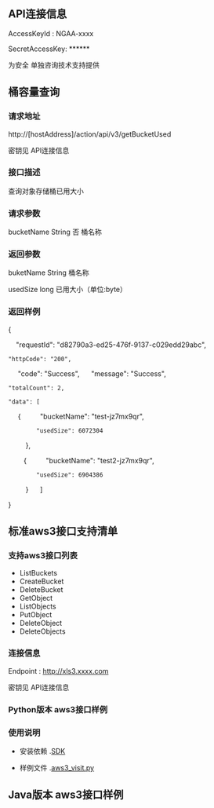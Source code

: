 ## API连接信息

AccessKeyId :  NGAA-xxxx

SecretAccessKey:  ****** 

为安全 单独咨询技术支持提供

## 桶容量查询

### 请求地址

http://[hostAddress]/action/api/v3/getBucketUsed

密钥见 API连接信息

### 接口描述

查询对象存储桶已用大小

### 请求参数

bucketName	String	否	桶名称
### 返回参数

buketName	String	桶名称

usedSize	long	已用大小（单位:byte）

### 返回样例

{

    "requestId": "d82790a3-ed25-476f-9137-c029edd29abc",

    "httpCode": "200",
    
    "code": "Success",
    
    "message": "Success",
    
    "totalCount": 2,
    
    "data": [
    
         {
        
            "bucketName": "test-jz7mx9qr",

            "usedSize": 6072304
        
        },
        
        {
        
            "bucketName": "test2-jz7mx9qr",

            "usedSize": 6904386
        
        }
    
    ]

}

## 标准aws3接口支持清单

### 支持aws3接口列表
- ListBuckets
- CreateBucket
- DeleteBucket
- GetObject
- ListObjects
- PutObject
- DeleteObject
- DeleteObjects

### 连接信息

Endpoint :  http://xls3.xxxx.com

密钥见 API连接信息

### Python版本 aws3接口样例
### 使用说明
- 安装依赖 .[SDK](https://github.com/zhoudshu/documents/blob/main/cn/objectstore/sdk.md)

- 样例文件 .[aws3_visit.py](https://github.com/zhoudshu/documents/blob/main/cn/objectstore/aws3_visit.py)

## Java版本 aws3接口样例

